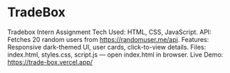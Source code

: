 # TradeBox
Tradebox Intern Assignment
Tech Used: HTML, CSS, JavaScript.
API: Fetches 20 random users from https://randomuser.me/api.
Features: Responsive dark-themed UI, user cards, click-to-view details.
Files: index.html, styles.css, script.js — open index.html in browser.
Live Demo: https://trade-box.vercel.app/
